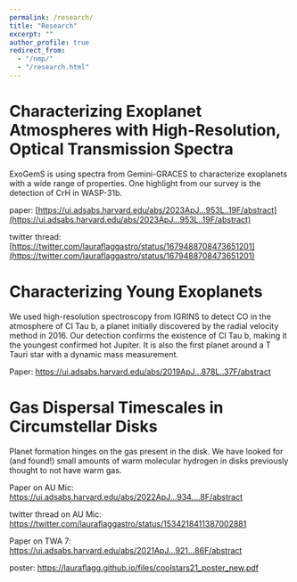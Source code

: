 ```yaml
---
permalink: /research/
title: "Research"
excerpt: ""
author_profile: true
redirect_from: 
  - "/nmp/"
  - "/research.html"
---
```


Characterizing Exoplanet Atmospheres with High-Resolution, Optical Transmission Spectra
======
ExoGemS is using spectra from Gemini-GRACES to characterize exoplanets with a wide range of properties.  One highlight from our survey is the detection of CrH in WASP-31b.

paper: [https://ui.adsabs.harvard.edu/abs/2023ApJ...953L..19F/abstract](https://ui.adsabs.harvard.edu/abs/2023ApJ...953L..19F/abstract)

twitter thread: [https://twitter.com/lauraflaggastro/status/1679488708473651201](https://twitter.com/lauraflaggastro/status/1679488708473651201)


Characterizing Young Exoplanets
======
We used high-resolution spectroscopy from IGRINS to detect CO in the atmosphere of CI Tau b, a planet initially discovered by the radial velocity method in 2016.  Our detection confirms the existence of CI Tau b, making it the youngest confirmed hot Jupiter.  It is also the first planet around a T Tauri star with a dynamic mass measurement.  

Paper: https://ui.adsabs.harvard.edu/abs/2019ApJ...878L..37F/abstract



Gas Dispersal Timescales in Circumstellar Disks
======
Planet formation hinges on the gas present in the disk.  We have looked for (and found!) small amounts of warm molecular hydrogen in disks previously thought to not have warm gas.  

Paper on AU Mic: https://ui.adsabs.harvard.edu/abs/2022ApJ...934....8F/abstract

twitter thread on AU Mic: https://twitter.com/lauraflaggastro/status/1534218411387002881

Paper on TWA 7: https://ui.adsabs.harvard.edu/abs/2021ApJ...921...86F/abstract

poster: https://lauraflagg.github.io/files/coolstars21_poster_new.pdf
